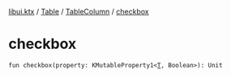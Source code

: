 [libui.ktx](../../README.md) / [Table](../README.md) / [TableColumn](README.md) / [checkbox](checkbox.md)

# checkbox

`fun checkbox(property: KMutableProperty1<`[`T`](README.md#T)`, Boolean>): Unit`